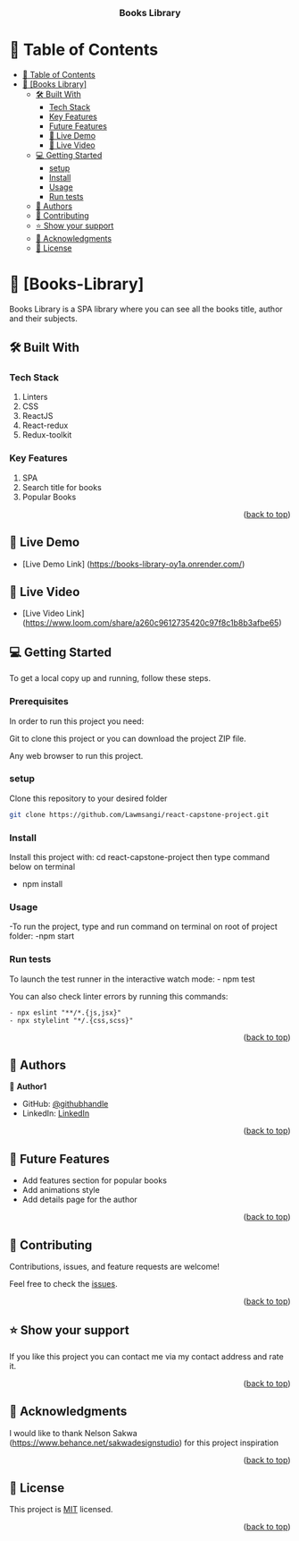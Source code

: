 <a name="readme-top"></a>

<div align="center">
  <br/>
  <h3><b>Books Library</b></h3>
</div>

# 📗 Table of Contents

- [📗 Table of Contents](#-table-of-contents)
- [📖 \[Books Library\] ](#-BooksLibrary-)
  - [🛠 Built With ](#-built-with-)
    - [Tech Stack ](#tech-stack-)
    - [Key Features ](#key-features-)
    - [Future Features ](#future-features-)
    - [🚀 Live Demo](#live-demo)
    - [🎥 Live Video](#live-video)
  - [💻 Getting Started ](#-getting-started-)
    - [setup](#setup)
    - [Install](#install)
    - [Usage](#usage)
    - [Run tests](#run-tests)
  - [👥 Authors ](#-authors-)
  - [🤝 Contributing ](#-contributing-)
  - [⭐️ Show your support ](#️-show-your-support-)
  - [🙏 Acknowledgments ](#-acknowledgments-)
  - [📝 License ](#-license-)



# 📖 [Books-Library] <a name="about-project"></a>

Books Library is a SPA library where you can see all the books title, author and their subjects.

## 🛠 Built With <a name="built-with"></a>

### Tech Stack <a name="tech-stack"></a>
1. Linters
2. CSS
3. ReactJS
4. React-redux
5. Redux-toolkit

### Key Features <a name="key-features"></a>
1. SPA
2. Search title for books
3. Popular Books
    
<p align="right">(<a href="#readme-top">back to top</a>)</p>

<!-- LIVE DEMO -->

## 🚀 Live Demo <a name="live-demo"></a>
- [Live Demo Link] (https://books-library-oy1a.onrender.com/)

 
## 🎥 Live Video <a name="live-video"></a>
- [Live Video Link] (https://www.loom.com/share/a260c9612735420c97f8c1b8b3afbe65)

## 💻 Getting Started <a name="getting-started"></a>

To get a local copy up and running, follow these steps.

### Prerequisites

In order to run this project you need:

  Git to clone this project or you can download the project ZIP file.

  Any web browser to run this project.

### setup

<p>Clone this repository to your desired folder</p>

  ```sh
  git clone https://github.com/Lawmsangi/react-capstone-project.git
  ```

<a href ="https://github.com/Lawmsangi/react-capstone-project.git"></a>

### Install

Install this project with: 
cd react-capstone-project then type command below on terminal
- npm install
  
### Usage

-To run the project, type and run command on terminal on root of project folder:
-npm start

### Run tests

To launch the test runner in the interactive watch mode:
    - npm test

You can also check linter errors by running this commands:

    - npx eslint "**/*.{js,jsx}"
    - npx stylelint "*/.{css,scss}"

<p align="right">(<a href="#readme-top">back to top</a>)</p>


## 👥 Authors <a name="authors"></a>

👤 **Author1**

- GitHub: [@githubhandle](https://github.com/Lawmsangi)
- LinkedIn: [LinkedIn](https://www.linkedin.com/in/lawmsangi-varte-baa429244/)

<p align="right">(<a href="#readme-top">back to top</a>)</p>

<!-- FUTURE FEATURES -->

 ## 🔭 Future Features <a name="future-features"></a>

- Add features section for popular books
- Add animations style
- Add details page for the author

<p align="right">(<a href="#readme-top">back to top</a>)</p> 

## 🤝 Contributing <a name="contributing"></a>

Contributions, issues, and feature requests are welcome!

Feel free to check the [issues](https://github.com/Lawmsangi/react-capstone-project/issues).

<p align="right">(<a href="#readme-top">back to top</a>)</p>



## ⭐️ Show your support <a name="support"></a>

If you like this project you can contact me via my contact address and rate it.

<p align="right">(<a href="#readme-top">back to top</a>)</p>


## 🙏 Acknowledgments <a name="acknowledgements"></a>

I would like to thank Nelson Sakwa (https://www.behance.net/sakwadesignstudio) for this project inspiration

<p align="right">(<a href="#readme-top">back to top</a>)</p>


## 📝 License <a name="license"></a>

This project is [MIT](./LICENSE) licensed.

<p align="right">(<a href="#readme-top">back to top</a>)</p>
